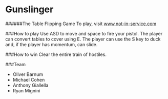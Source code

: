 # Gunslinger
######The Table Flipping Game
To play, visit www.not-in-service.com

###How to play
Use ASD to move and space to fire your pistol. The player can convert tables to cover using E. The player can use the S key to duck and, if the player has momentum, can slide.

###How to win
Clear the entire train of hostiles. 

###Team
+ Oliver Barnum
+ Michael Cohen
+ Anthony Giallella
+ Ryan Mignini